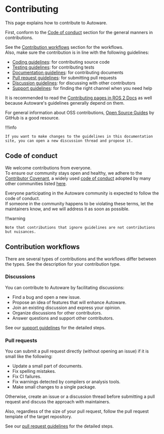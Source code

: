 # Contributing

This page explains how to contribute to Autoware.

First, conform to the [Code of conduct](#contribution-workflows) section for the general manners in contributions.

See the [Contribution workflows](#contribution-workflows) section for the workflows.  
Also, make sure the contribution is in line with the following guidelines:

- [Coding guidelines](coding-guidelines/index.md): for contributing source code
- [Testing guidelines](testing-guidelines/index.md): for contributing tests
- [Documentation guidelines](documentation-guidelines/index.md): for contributing documents
- [Pull request guidelines](pull-request-guidelines/index.md): for submitting pull requests
- [Discussion guidelines](discussion-guidelines/index.md): for discussing with other contributors
- [Support guidelines](../help/support-guidelines.md): for finding the right channel when you need help

It is recommended to read the [Contributing pages in ROS 2 Docs](https://docs.ros.org/en/rolling/Contributing.html) as well because Autoware's guidelines generally depend on them.

For general information about OSS contributions, [Open Source Guides](https://opensource.guide/) by GitHub is a good resource.

!!!info

    If you want to make changes to the guidelines in this documentation site, you can open a new discussion thread and propose it.

## Code of conduct

We welcome contributions from everyone.  
To ensure our community stays open and healthy, we adhere to the [Contributor Covenant](https://www.contributor-covenant.org/), a widely used [code of conduct](https://github.com/autowarefoundation/autoware/blob/main/CODE_OF_CONDUCT.md) adopted by many other communities listed [here](https://www.contributor-covenant.org/adopters/).

Everyone participating in the Autoware community is expected to follow the code of conduct.  
If someone in the community happens to be violating these terms, let the maintainers know, and we will address it as soon as possible.

!!!warning

    Note that contributions that ignore guidelines are not contributions but nuisances.

## Contribution workflows

There are several types of contributions and the workflows differ between the types.
See the description for your contribution type.

### Discussions

You can contribute to Autoware by facilitating discussions:

- Find a bug and open a new issue.
- Propose an idea of features that will enhance Autoware.
- Join an existing discussion and express your opinion.
- Organize discussions for other contributors.
- Answer questions and support other contributors.

See our [support guidelines](../help/support-guidelines.md) for the detailed steps.

### Pull requests

You can submit a pull request directly (without opening an issue) if it is small like the following:

- Update a small part of documents.
- Fix spelling mistakes.
- Fix CI failures.
- Fix warnings detected by compilers or analysis tools.
- Make small changes to a single package.

Otherwise, create an issue or a discussion thread before submitting a pull request and discuss the approach with maintainers.

Also, regardless of the size of your pull request, follow the pull request template of the target repository.

See our [pull request guidelines](pull-request-guidelines/index.md) for the detailed steps.
